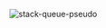 ![stack-queue-pseudo](https://github.com/BasharIrani23/data-structures-and-algorithms/assets/129655131/146f9170-d39e-4859-ac99-be698983edad)
